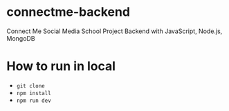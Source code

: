 # connectme-backend
Connect Me Social Media School Project Backend with JavaScript, Node.js, MongoDB 


# How to run in local
- `git clone`
- `npm install`
- `npm run dev`